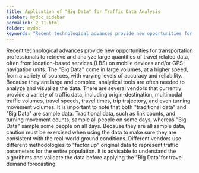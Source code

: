 ```yaml
---
title: Application of "Big Data" for Traffic Data Analysis
sidebar: mydoc_sidebar
permalink: 2_11.html
folder: mydoc
keywords: "Recent technological advances provide new opportunities for transportation professionals to retrieve and analyze large quantities of travel related data, often from location-based services (LBS) on mobile devices and/or GPS-navigation units. The “Big Data” come in large volumes, at a higher speed, from a variety of sources, with varying levels of accuracy and reliability. Because they are large and complex, analytical tools are often needed to analyze and visualize the data. There are several vendors that currently provide a variety of traffic data, including origin-destination, multimodal traffic volumes, travel speeds, travel times, trip trajectory, and even turning movement volumes. It is important to note that both “traditional data” and “Big Data” are sample data. Traditional data, such as link counts, and turning movement counts, sample all people on some days, whereas “Big Data” sample some people on all days. Because they are all sample data, caution must be exercised when using the data to make sure they are consistent with the real-world ground conditions. Different vendors use different methodologies to “factor up” original data to represent traffic parameters for the entire population. It is advisable to understand the algorithms and validate the data before applying the “Big Data”for travel demand forecasting."
---
```


<style>
  div{text-align: justify;}
</style>

Recent technological advances provide new opportunities for transportation professionals to retrieve and analyze large quantities of travel related data, often from location-based services (LBS) on mobile devices and/or GPS-navigation units. The "Big Data" come in large volumes, at a higher speed, from a variety of sources, with varying levels of accuracy and reliability. Because they are large and complex, analytical tools are often needed to analyze and visualize the data. There are several vendors that currently provide a variety of traffic data, including origin-destination, multimodal traffic volumes, travel speeds, travel times, trip trajectory, and even turning movement volumes. It is important to note that both "traditional data" and "Big Data" are sample data. Traditional data, such as link counts, and turning movement counts, sample all people on some days, whereas "Big Data" sample some people on all days. Because they are all sample data, caution must be exercised when using the data to make sure they are consistent with the real-world ground conditions. Different vendors use different methodologies to "factor up" original data to represent traffic parameters for the entire population. It is advisable to understand the algorithms and validate the data before applying the "Big Data"for travel demand forecasting.